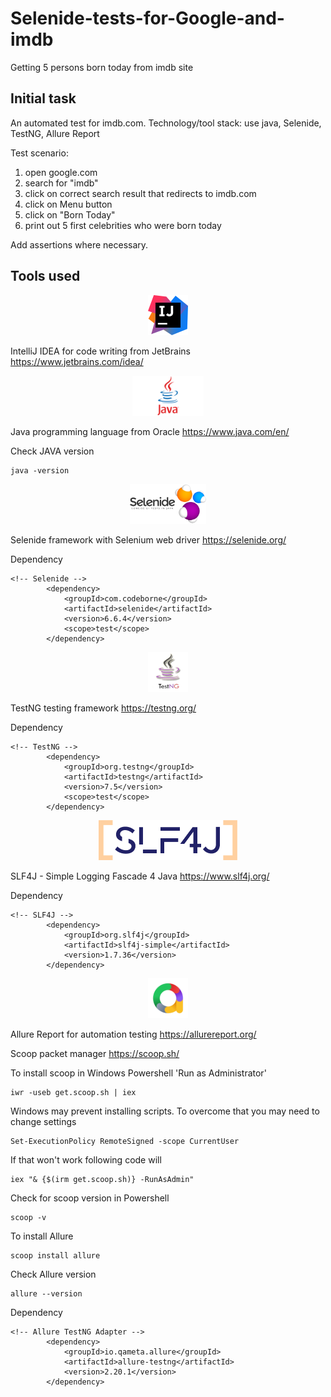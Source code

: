 # Selenide-tests-for-Google-and-imdb
Getting 5 persons born today from imdb site

## Initial task

An automated test for imdb.com.
Technology/tool stack: use java, Selenide, TestNG, Allure Report

Test scenario:
1) open google.com
2) search for "imdb"
3) click on correct search result that redirects to imdb.com
4) click on Menu button
5) click on "Born Today"
6) print out 5 first celebrities who were born today

Add assertions where necessary.

## Tools used

<div>
  <p align="center">
    <img src="https://github.com/mmeest/Selenide-tests-for-Google-and-imdb/blob/master/img/intellij.png" height="64px">
  </p>
</div>

IntelliJ IDEA for code writing from JetBrains
https://www.jetbrains.com/idea/

<div>
  <p align="center">
    <img src="https://github.com/mmeest/Selenide-tests-for-Google-and-imdb/blob/master/img/java.png" height="64px">
  </p>
</div>

Java programming language from Oracle
https://www.java.com/en/

Check JAVA version

```
java -version
```

<div>
  <p align="center">
    <img src="https://github.com/mmeest/Selenide-tests-for-Google-and-imdb/blob/master/img/selenide.png" height="64px">
  </p>
</div>

Selenide framework with Selenium web driver
https://selenide.org/

Dependency

```
<!-- Selenide -->
        <dependency>
            <groupId>com.codeborne</groupId>
            <artifactId>selenide</artifactId>
            <version>6.6.4</version>
            <scope>test</scope>
        </dependency>
```

<div>
  <p align="center">
    <img src="https://github.com/mmeest/Selenide-tests-for-Google-and-imdb/blob/master/img/testng.png" height="64px">
  </p>
</div>

TestNG testing framework
https://testng.org/

Dependency

```
<!-- TestNG -->
        <dependency>
            <groupId>org.testng</groupId>
            <artifactId>testng</artifactId>
            <version>7.5</version>
            <scope>test</scope>
        </dependency>
```

<div>
  <p align="center">
    <img src="https://github.com/mmeest/Selenide-tests-for-Google-and-imdb/blob/master/img/slf4j.png" height="64px">
  </p>
</div>

SLF4J - Simple Logging Fascade 4 Java
https://www.slf4j.org/

Dependency

```
<!-- SLF4J -->
        <dependency>
            <groupId>org.slf4j</groupId>
            <artifactId>slf4j-simple</artifactId>
            <version>1.7.36</version>
        </dependency>
```

<div>
  <p align="center">
    <img src="https://github.com/mmeest/Selenide-tests-for-Google-and-imdb/blob/master/img/allure.png" height="64px">
  </p>
</div>

Allure Report for automation testing
https://allurereport.org/

Scoop packet manager
https://scoop.sh/

To install scoop in Windows Powershell 'Run as Administrator'

```
iwr -useb get.scoop.sh | iex
```

Windows may prevent installing scripts. To overcome that you may need to change settings

```
Set-ExecutionPolicy RemoteSigned -scope CurrentUser
```

If that won't work following code will

```
iex "& {$(irm get.scoop.sh)} -RunAsAdmin"
```

Check for scoop version in Powershell

```
scoop -v
```

To install Allure

```
scoop install allure
```

Check Allure version

```
allure --version
```

Dependency

```
<!-- Allure TestNG Adapter -->
        <dependency>
            <groupId>io.qameta.allure</groupId>
            <artifactId>allure-testng</artifactId>
            <version>2.20.1</version>
        </dependency>
```
